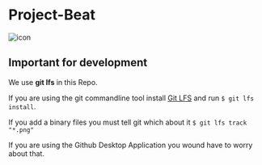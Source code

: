 # Project-Beat
![icon](icon.png)

## Important for development

We use **git lfs** in this Repo.

If you are using the git commandline tool install [Git LFS](https://git-lfs.github.com/)
and run `$ git lfs install`.

If you add a binary files you must tell git which about it `$ git lfs track "*.png"`

If you are using the Github Desktop Application you wound have to worry about that.
